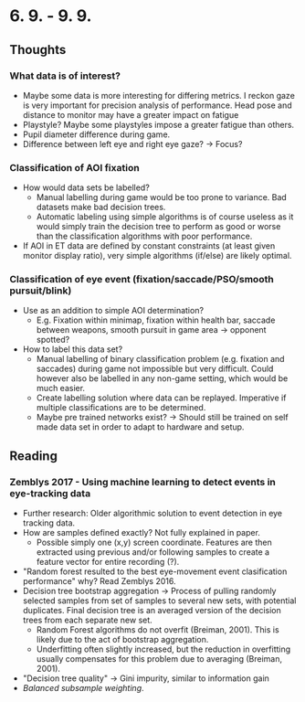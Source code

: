 # 6. 9. - 9. 9.
## Thoughts
### What data is of interest?
- Maybe some data is more interesting for differing metrics. I reckon gaze is very important for precision analysis of performance. Head pose and distance to monitor may have a greater impact on fatigue
- Playstyle? Maybe some playstyles impose a greater fatigue than others.
- Pupil diameter difference during game.
- Difference between left eye and right eye gaze? -> Focus? 

### Classification of AOI fixation
- How would data sets be labelled? 
    - Manual labelling during game would be too prone to variance. Bad datasets make bad decision trees.
    - Automatic labeling using simple algorithms is of course useless as it would simply train the decision tree to perform as good or worse than the classification algorithms with poor performance.
- If AOI in ET data are defined by constant constraints (at least given monitor display ratio), very simple algorithms (if/else) are likely optimal.

### Classification of eye event (fixation/saccade/PSO/smooth pursuit/blink)
- Use as an addition to simple AOI determination?
    - E.g. Fixation within minimap, fixation within health bar, saccade between weapons, smooth pursuit in game area -> opponent spotted?
- How to label this data set?
    - Manual labelling of binary classification problem (e.g. fixation and saccades) during game not impossible but very difficult. Could however also be labelled in any non-game setting, which would be much easier.
    - Create labelling solution where data can be replayed. Imperative if multiple classifications are to be determined.
    - Maybe pre trained networks exist? -> Should still be trained on self made data set in order to adapt to hardware and setup.

## Reading
### Zemblys 2017 - Using machine learning to detect events in eye-tracking data
- Further research: Older algorithmic solution to event detection in eye tracking data.
- How are samples defined exactly? Not fully explained in paper.
    - Possible simply one (x,y) screen coordinate. Features are then extracted using previous and/or following samples to create a feature vector for entire recording (?).
- "Random forest resulted to the best eye-movement event clasification performance" why? Read Zemblys 2016.
- Decision tree bootstrap aggregation -> Process of pulling randomly selected samples from set of samples to several new sets, with potential duplicates. Final decision tree is an averaged version of the decision trees from each separate new set.
    - Random Forest algorithms do not overfit (Breiman, 2001). This is likely due to the act of bootstrap aggregation.
    - Underfitting often slightly increased, but the reduction in overfitting usually compensates for this problem due to averaging (Breiman, 2001).
- "Decision tree quality" -> Gini impurity, similar to information gain
- _Balanced subsample weighting_.